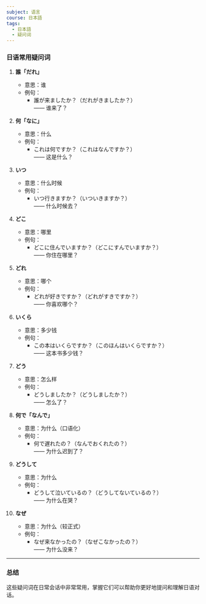 ```yaml
---
subject: 语言
course: 日本語
tags:
  - 日本語
  - 疑问词
---
```


### 日语常用疑问词

1. **誰「だれ」**  
   - 意思：谁  
   - 例句：  
     - 誰が来ましたか？（だれがきましたか？）  
       —— 谁来了？

2. **何「なに」**  
   - 意思：什么  
   - 例句：  
     - これは何ですか？（これはなんですか？）  
       —— 这是什么？

3. **いつ**  
   - 意思：什么时候  
   - 例句：  
     - いつ行きますか？（いついきますか？）  
       —— 什么时候去？

4. **どこ**  
   - 意思：哪里  
   - 例句：  
     - どこに住んでいますか？（どこにすんでいますか？）  
       —— 你住在哪里？

5. **どれ**  
   - 意思：哪个  
   - 例句：  
     - どれが好きですか？（どれがすきですか？）  
       —— 你喜欢哪个？

6. **いくら**  
   - 意思：多少钱  
   - 例句：  
     - この本はいくらですか？（このほんはいくらですか？）  
       —— 这本书多少钱？

7. **どう**  
   - 意思：怎么样  
   - 例句：  
     - どうしましたか？（どうしましたか？）  
       —— 怎么了？

8. **何で「なんで」**  
   - 意思：为什么（口语化）  
   - 例句：  
     - 何で遅れたの？（なんでおくれたの？）  
       —— 为什么迟到了？

9. **どうして**  
   - 意思：为什么  
   - 例句：  
     - どうして泣いているの？（どうしてないているの？）  
       —— 为什么在哭？

10. **なぜ**  
    - 意思：为什么（较正式）  
    - 例句：  
      - なぜ来なかったの？（なぜこなかったの？）  
        —— 为什么没来？

---

### 总结
这些疑问词在日常会话中非常常用，掌握它们可以帮助你更好地提问和理解日语对话。